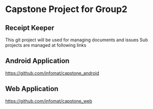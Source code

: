 # Capstone Project for Group2

## Receipt Keeper
This git project will be used for managing documents and issues
Sub projects are managed at following links

## Android Application
https://github.com/infomat/capstone_android

## Web Application
https://github.com/infomat/capstone_web

